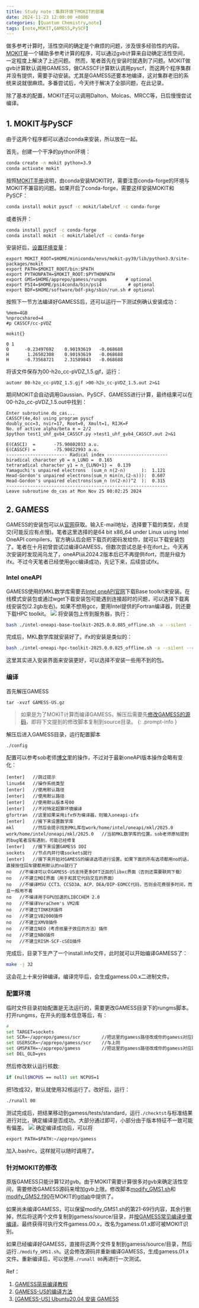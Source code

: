 ```yaml
---
title: Study note：集群环境下MOKIT的部署
date: 2024-11-23 12:00:00 +0800
categories: [Quantum Chemistry,note]
tags: [note,MOKIT,GAMESS,PySCF]     
---
```

做多参考计算时，活性空间的确定是个麻烦的问题，涉及很多经验性的内容。[MOKIT](https://jeanwsr.gitlab.io/mokit-doc-mdbook/)是一个辅助多参考计算的程序，可以通过gvb计算来自动确定活性空间，一定程度上解决了上述问题。
然而，笔者首先在安装时就遇到了问题。MOKIT做gvb计算默认调用GAMESS，做CASSCF计算默认调用pyscf，而这两个程序集群并没有提供，需要手动安装。尤其是GAMESS还要本地编译，这对集群老旧的系统来说就很麻烦。多番尝试后，今天终于解决了全部问题，在此记录。

除了基本的配置，MOKIT还可以调用Dalton、Molcas、MRCC等，日后慢慢尝试编译。

## 1. MOKIT与PySCF
由于这两个程序都可以通过conda来安装，所以放在一起。

首先，创建一个干净的python环境：
```bash
conda create -n mokit python=3.9
conda activate mokit
```
按照[MOKIT手册](https://jeanwsr.gitlab.io/mokit-doc-mdbook/chap2-2.html)说明，由conda安装MOKIT时，需要注意conda-forge的环境与MOKIT不兼容的问题。如果开启了conda-forge，需要这样安装MOKIT和PySCF：
```bash
conda install mokit pyscf -c mokit/label/cf -c conda-forge
```
或者拆开：
```bash
conda install pyscf -c conda-forge
conda install mokit -c mokit/label/cf -c conda-forge
```
安装好后，[设置环境变量](https://jeanwsr.gitlab.io/mokit-doc-mdbook/chap2-3.html#234-environment-variables)：
```
export MOKIT_ROOT=$HOME/miniconda/envs/mokit-py39/lib/python3.9/site-packages/mokit
export PATH=$MOKIT_ROOT/bin:$PATH
export PYTHONPATH=$MOKIT_ROOT:$PYTHONPATH
export GMS=$HOME/apprepo/gamess/rungms       # optional
export PSI4=$HOME/psi4conda/bin/psi4          # optional
export BDF=$HOME/software/bdf-pkg/sbin/run.sh # optional
```
按照下一节方法编译好GAMESS后，还可以运行一下测试例确认安装成功：
```
%mem=4GB
%nprocshared=4
#p CASSCF/cc-pVDZ

mokit{}

0 1
O      -0.23497692    0.90193619   -0.068688
H       1.26502308    0.90193619   -0.068688
H      -0.73568721    2.31589843   -0.068688
```
将该文件保存为00-h2o_cc-pVDZ_1.5.gjf，运行：
```
automr 00-h2o_cc-pVDZ_1.5.gjf >00-h2o_cc-pVDZ_1.5.out 2>&1
```
期间MOKIT会自动调用Gaussian、PySCF、GAMESS进行计算，最终结果可以在00-h2o_cc-pVDZ_1.5.out中找到：
```
Enter subroutine do_cas...
CASSCF(4e,4o) using program pyscf
doubly_occ=3, nvir=17, Root=0, Xmult=1, RIJK=F
No. of active alpha/beta e = 2/2
$python test1_uhf_gvb4_CASSCF.py >test1_uhf_gvb4_CASSCF.out 2>&1

E(CASCI)  =       -75.90802033 a.u.
E(CASSCF) =       -75.90822993 a.u.
----------------------- Radical index -----------------------
biradical character y0 = n_LUNO =  0.165
tetraradical character y1 = n_{LUNO+1} =  0.139
Yamaguchi's unpaired electrons  (sum_n n(2-n)      ):  1.121
Head-Gordon's unpaired electrons(sum_n min(n,(2-n))):  0.607
Head-Gordon's unpaired electrons(sum_n (n(2-n))^2  ):  0.315
-------------------------------------------------------------
Leave subroutine do_cas at Mon Nov 25 00:02:25 2024
```

## 2. GAMESS
GAMESS的安装包可以从[官网](https://www.msg.chem.iastate.edu/GAMESS/download/register/)获取。输入E-mail地址，选择要下载的类型，点提交(可能反应有点慢)。笔者这里选择的是64 bit x86_64 under Linux using Intel OneAPI compilers，官方确认后会把下载页的密码发给你，就可以下载安装包了。笔者在十月初曾尝试过编译GAMESS，但数次尝试总是卡在ifort上。今天再次安装时发现闹乌龙了，oneAPI从2024.2版本后已不再提供ifort，而是升级为ifx。不过今天笔者已经使用gcc编译成功，先记下来，后续尝试ifx。

### Intel oneAPI
GAMESS使用的MKL数学库需要去[Intel oneAPI官网](https://www.intel.cn/content/www/cn/zh/developer/tools/oneapi/toolkits.html)下载Base toolkit来安装。在线模式安装包或通过wget下载安装包可能遇到连接超时的问题，可以选择下载离线安装包(2.2gb左右)。如果不想用gcc，要用Intel提供的Fortran编译器，则还要下载HPC toolkit。
![](https://pub-ec46b9a843f44891acf04d27fddf97e0.r2.dev/2024/11/20241123222706.png)
将安装包上传到服务器，执行：
```bash
bash ./intel-oneapi-base-toolkit-2025.0.0.885_offline.sh -a --silent --cli --eula accept
```
完成后，MKL数学库就安装好了。ifx的安装是类似的：
```bash
bash ./intel-oneapi-hpc-toolkit-2025.0.0.825_offline.sh -a --silent --cli --eula accept
```
这里其实进入安装界面来安装更好，可以选择不安装一些用不到的包。

### 编译
首先解压GAMESS
```
tar -xvzf GAMESS-US.gz
```

> 如果是为了MOKIT计算而编译GAMESS，解压后需要先[修改GAMESS的源码](#针对mokit的修改)，即将下文提到的修改脚本复制到source目录。
{: .prompt-info }

解压后进入GAMESS目录，运行配置脚本
```bash
./config
```
配置可以参考sob老师[博文](http://sobereva.com/193)里的操作，不过对于最新oneAPI版本操作会略有变化：
```
[enter]   //跳过提示
linux64   //操作系统类型
[enter]   //使用默认路径
[enter]   //使用默认路径
[enter]   //使用默认版本号00
[enter]   //不对特定超算环境编译
gfortran  //这里如果采用ifx作为编译器，则输入oneapi-ifx
[enter]   //接下来设置数学库
mkl       //然后会提示找到MKL库在work/home/intel/oneapi/mkl/2025.0
work/home/intel/oneapi/mkl/2025.0   //当前MKL数学库的位置。sob老师原帖提到的bug笔者没有遇到，可能已经修复
[enter]   //接下来设置GAMESS DDI
sockets   //节点内并行填sockets就行
[enter]   //接下来开始对GAMESS的编译选项进行设置。如果下面的所有选项都用no的话，直接按住回车键都用默认的no就行了
no   //不编译可以令GAMESS-US支持更多DFT泛函的libxc界面（否则还需要联网下载）
no   //不建立MDI界面（用于和其它代码交互的界面）
no   //不编译MSU CCT3、CCSD3A、ACP、DEA/DIP-EOMCC代码，否则会花费很多时间，而且一般用不着
no   //不编译用于GPU加速的LIBCCHEM 2.0
no   //不编译VeraChem's VM2库
no   //不建立TINKER插件
no   //不建立VB2000插件
no   //不建立XMVB插件
no   //不建立NEO（考虑核量子效应的方法）插件
no   //不建立NBO插件
no   //不建立RISM-SCF-cSED插件
```
完成后，目录下生产了一个install.info文件，此时就可以开始编译GAMESS了：
```bash
make -j 32
```
这会花上十来分钟编译。编译完毕后，会生成gamess.00.x二进制文件。

### 配置环境
临时文件目录初始配置是无法运行的，需要更改GAMESS目录下的rungms脚本。打开rungms，在开头的版本信息等后，有：
```bash
#
set TARGET=sockets
set SCR=~/apprepo/gamess/scr        //把这里的gamess路径改成你的gamess对应路径，scr文件夹需要自己建立
set USERSCR=~/apprepo/gamess/scr    //与上同
set GMSPATH=~/apprepo/gamess        //把这里的gamess路径改成你的gamess对应路径
set DEL_OLD=yes
```
然后修改默认运行核数:
```bash
if (null$NCPUS == null) set NCPUS=1
```
把1改成32，默认就使用32核运行了。改好后，运行：
```bash
./runall 00
```
测试完成后，把结果移动到gamess/tests/standard，运行``./checktst``与标准结果进行对比，确定编译是否成功。大部分通过即可，小部分由于版本特征不一致可能有偏差。
![](https://pub-ec46b9a843f44891acf04d27fddf97e0.r2.dev/2024/11/20241123235318.png)
确定编译成功后，可以将
```
export PATH=$PATH:~/apprepo/gamess
```
加入.bashrc，这样就可以随时调用了。
### 针对MOKIT的修改
原版GAMESS只能计算12对gvb。由于MOKIT需要计算很多对gvb来确定活性空间，需要修改GAMESS源码来增加gvb上限。修改脚本[modify_GMS1.sh](https://gitlab.com/jxzou/mokit/-/blob/master/src/modify_GMS1.sh)和[modify_GMS2.f90](https://gitlab.com/jxzou/mokit/-/blob/master/src/modify_GMS2.f90)在MOKIT的[gitlab](https://gitlab.com/jxzou/mokit/-/tree/master/src)中提供了。

如果尚未编译GAMESS，可以保留modify_GMS1.sh的第21-69行内容，其余行删掉，然后将这两个文件复制到gamess/source/目录，并[按GAMESS常见编译步骤编译](#编译)。最终获得可执行文件gamess.00.x，改名为gamess.01.x即可被MOKIT识别。

如果已经编译好GAMESS，直接将这两个文件复制到gamess/source/目录，然后运行``./modify_GMS1.sh``。这会修改源码并重新编译GAMESS，生成gamess.01.x文件。重新编译后，可以使用``./runall 00``再进行一次测试。

Ref：

1. [GAMESS简易编译教程](https://mp.weixin.qq.com/s/SF5BEfKsGwdKSlZdAe1t4A)
2. [GAMESS-US的编译方法](http://sobereva.com/193)
3. [[GAMESS-US] Ubuntu20.04 安装 GAMESS](http://bbs.keinsci.com/thread-32901-1-1.html)
